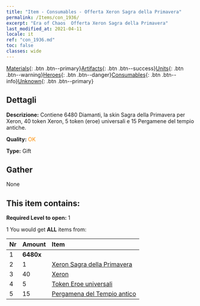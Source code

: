 ```yaml
---
title: "Item - Consumables - Offerta Xeron Sagra della Primavera"
permalink: /Items/con_1936/
excerpt: "Era of Chaos  Offerta Xeron Sagra della Primavera"
last_modified_at: 2021-04-11
locale: it
ref: "con_1936.md"
toc: false
classes: wide
---
```

 [Materials](/it/Items/){: .btn .btn--primary}[Artifacts](/it/Items/Artifacts/){: .btn .btn--success}[Units](/it/Items/Units/){: .btn .btn--warning}[Heroes](/it/Items/Heroes/){: .btn .btn--danger}[Consumables](/it/Items/Consumables/){: .btn .btn--info}[Unknown](/it/Items/Unknown/){: .btn .btn--primary}

## Dettagli
 **Descrizione:** Contiene 6480 Diamanti, la skin Sagra della Primavera per Xeron, 40 token Xeron, 5 token (eroe) universali e 15 Pergamene del tempio antiche.

 **Quality:** <span style="color: #FF8C00">OK</span>

 **Type:** Gift

## Gather

  None

## This item contains:

 **Required Level to open:** 1

 1 You would get **ALL** items  from:

  | Nr | Amount |     Item    |
  |:---|:-------|:------------|
  | 1 |  **6480x** | <i class="fas fa-gem"/> |  | 
  | 2 | 1 | [Xeron Sagra della Primavera](/it/Items/con_1063/) | 
  | 3 | 40 | [Xeron](/it/Items/her_383/) | 
  | 4 | 5 | [Token Eroe universali](/it/Items/her_358/) | 
  | 5 | 15 | [Pergamena del Tempio antico](/it/Items/con_697/) | 
